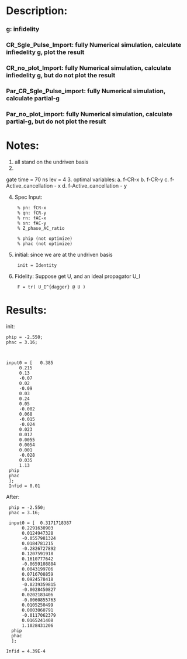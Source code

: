 # Description:

### g: infidelity

### CR_Sgle_Pulse_Import: fully Numerical simulation, calculate infiedelity g, plot the result

### CR_no_plot_Import: fully Numerical simulation, calculate infiedelity g, but do not plot the result


### Par_CR_Sgle_Pulse_import:  fully Numerical simulation, calculate  partial-g

### Par_no_plot_import:  fully Numerical simulation, calculate  partial-g, but do not plot the result


# Notes:
1. all stand on the undriven basis
2.
gate time = 70 ns
lev = 4
3. optimal variables: 
a. f-CR-x
b. f-CR-y
c. f-Active_cancellation - x
d. f-Active_cancellation - y

4. Spec
Input:

        % pn: fCR-x
        % qn: fCR-y
        % rn: fAC-x
        % sn: fAC-y
        % Z_phase_AC_ratio

        % phip (not optimize)
        % phac (not optimize)

5. initial:
    since we are at the undriven basis
    
        init = Identity
    
6. Fidelity:
    Suppose get U, and an ideal propagator U_I
    
        F = tr( U_I^{dagger} @ U )

# Results:

init:

    phip = -2.550;
    phac = 3.16;



    input0 = [   0.385
         0.215
         0.13
         -0.07
         0.02
         -0.09
         0.03
         0.24
         0.05
         -0.002
         0.068
         -0.015
         -0.024
         0.023
         0.017
         0.0055
         0.0054
         0.001
         -0.028
         0.035
         1.13
     phip
     phac
     ];
     Infid = 0.01
 
After:

     phip = -2.550;
     phac = 3.16;

     input0 = [  0.3171718387
          0.2291630903
          0.0124947328
          -0.0557981324
          0.0184781215
          -0.2826727892
          0.1207591918
          0.1610777642
          -0.0659108884
          0.0043199706
          0.0716708859
          0.0924578418
          -0.0239359815
          -0.0028450827
          0.0202183406
          -0.0060855763
          0.0105250499
          0.0003060791
          -0.0117062379
          0.0165241408
          1.1028431206
      phip
      phac
      ];

    Infid = 4.39E-4
